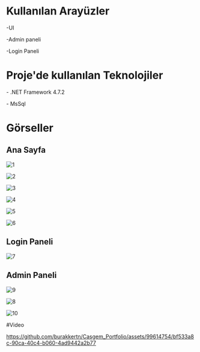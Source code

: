 <h1>Kullanılan Arayüzler</h1>

<p>-UI</p>
<p>-Admin paneli</p>
<p>-Login Paneli</p>


<h1> Proje'de kullanılan Teknolojiler </h1>

<p>- .NET Framework 4.7.2</p>
<p>- MsSql</p>


  
# Görseller

## Ana Sayfa
![1](https://github.com/burakkertn/Casgem_Portfolio/assets/99614754/bd9c36c2-6930-48d0-a3db-0d90b7a70ab5)

![2](https://github.com/burakkertn/Casgem_Portfolio/assets/99614754/bc2b94ce-a1f6-463a-a0a4-fd8cf67108b4)

![3](https://github.com/burakkertn/Casgem_Portfolio/assets/99614754/3f596df2-4e0a-411f-b1b3-2d34ab1c8932)

![4](https://github.com/burakkertn/Casgem_Portfolio/assets/99614754/ff05c1fb-1322-4e89-ba4c-92d0b9485732)

![5](https://github.com/burakkertn/Casgem_Portfolio/assets/99614754/bcc58d03-1ded-453a-ae7e-f6d84ee1f894)

![6](https://github.com/burakkertn/Casgem_Portfolio/assets/99614754/0c82b3b9-c32b-4399-864f-f3efd56bc539)

## Login Paneli

![7](https://github.com/burakkertn/Casgem_Portfolio/assets/99614754/77c7f068-05fe-48ad-bc1f-0c9c732e5fb9)


## Admin Paneli

![9](https://github.com/burakkertn/Casgem_Portfolio/assets/99614754/1b185e28-441d-4443-9424-24d723cfdd89)

![8](https://github.com/burakkertn/Casgem_Portfolio/assets/99614754/845eec58-fb94-4739-9606-c5fdb6e9bb3e)

![10](https://github.com/burakkertn/Casgem_Portfolio/assets/99614754/9ae82a6a-8e68-41d0-b934-e19d16227fdf)


#Video


https://github.com/burakkertn/Casgem_Portfolio/assets/99614754/bf533a8c-90ca-40c4-b060-4ad9442a2b77
















